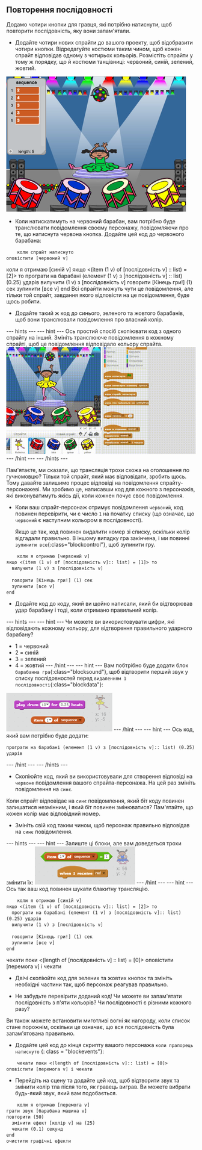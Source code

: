 ## Повторення послідовності

Додамо чотири кнопки для гравця, які потрібно натиснути, щоб повторити послідовність, яку вони запам'ятали.

+ Додайте чотири нових спрайти до вашого проекту, щоб відобразити чотири кнопки. Відредагуйте костюми таким чином, щоб кожен спрайт відповідав одному з чотирьох кольорів. Розмістіть спрайти у тому ж порядку, що й костюми танцівниці: червоний, синій, зелений, жовтий.

![знімок екрану](images/colour-drums.png)

+ Коли натискатимуть на червоний барабан, вам потрібно буде транслювати повідомлення своєму персонажу, повідомляючи про те, що натиснута червона кнопка. Додайте цей код до червоного барабана:

```blocks
    коли спрайт натиснуто
оповістити [червоний v]
```

коли я отримаю [синій v] якщо <(item (1 v) of \[послідовність v] :: list) = [2]> то програти на барабані (елемент (1 v) з [послідовність v] :: list) (0.25) ударів вилучити (1 v) з [послідовність v] говорити [Кінець гри!\] (1) сек зупинити [все v] end Всі спрайти можуть чути це повідомлення, але тільки той спрайт, завдання якого відповісти на це повідомлення, буде щось робити.

+ Додайте такий ж код до синього, зеленого та жовтого барабанів, щоб вони транслювали повідомлення про власний колір.

\--- hints \--- \--- hint \--- Ось простий спосіб скопіювати код з одного спрайту на інший. Змініть транслююче повідомлення в кожному спрайті, щоб це повідомлення відповідало кольору спрайта. ![Duplicate the code](images/broadcast-duplicate.gif) \--- /hint \--- \--- /hints \---

Пам'ятаєте, ми сказали, що трансляція трохи схожа на оголошення по гучномовцю? Тільки той спрайт, який має відповідати, зробить щось. Тому давайте залишимо процес відповіді на повідомлення спрайту-персонажеві. Ми зробимо це, написавши код для кожного з персонажів, які виконуватимуть якісь дії, коли кожнен почує своє повідомлення.

+ Коли ваш спрайт-персонаж отримує повідомлення `червоний`, код повинен перевірити, чи є число `1` на початку списку (що означає, що `червоний` є наступним кольором в послідовності).
    
    Якщо це так, код повинен видалити номер зі списку, оскільки колір відгадали правильно. В іншому випадку гра закінчена, і ми повинні `зупинити все`{:class="blockcontrol"}, щоб зупинити гру.

```blocks
    коли я отримаю [червоний v]
якщо <(item (1 v) of [послідовність v]:: list) = [1]> то 
  вилучити (1 v) з [послідовність v]

  говорити [Кінець гри!] (1) сек
  зупинити [все v]
end
```

+ Додайте код до коду, який ви щойно написали, який би відтворював удар барабану і тоді, коли отримано правильний колір.

\--- hints \--- \--- hint \--- Чи можете ви використовувати цифри, які відповідають кожному кольору, для відтворення правильного ударного барабану?

+ 1 = червоний
+ 2 = синій
+ 3 = зелений
+ 4 = жовтий \--- /hint \--- \--- hint \--- Вам побтрібно буде додати блок `барабанна гра`{:class="blocksound"}, щоб відтворити перший звук у списку послідовностей перед `видаленням 1 послідовності`{:class="blockdata"}:

![Грати на барабані](images/hint-play-drum.png) \--- /hint \--- \--- hint \--- Ось код, який вам потрібно буде додати:

```blocks
програти на барабані (елемент (1 v) з [послідовність v]:: list) (0.25) ударів
```

\--- /hint \--- \--- /hints \---

+ Скопіюйте код, який ви використовували для створення відповіді на `червоне` повідомлення вашого спрайта-персонажа. На цей раз змініть повідомлення на `синє`.

Коли спрайт відповідає на ` синє ` повідомлення, який біт коду повинен залишатися незмінним, і який біт повинен змінюватися? Пам'ятайте, що кожен колір має відповідний номер.

+ Змініть свій код таким чином, щоб персонаж правильно відповідав на ` синє ` повідомлення.

\--- hints \--- \--- hint \--- Залиште ці блоки, але вам доведеться трохи змінити їх: ![Change these blocks](images/hint-change-blocks.png) \--- /hint \--- \--- hint \--- Ось так ваш код повинен шукати блакитну трансляцію.

```blocks
    коли я отримаю [синій v]
якщо <(item (1 v) of [послідовність v]:: list) = [2]> то 
  програти на барабані (елемент (1 v) з [послідовність v]:: list) (0.25) ударів
  вилучити (1 v) з [послідовність v]

  говорити [Кінець гри!] (1) сек
  зупинити [все v]
end
```

чекати поки <(length of [послідовність v] :: list) = [0]> оповістити [перемога v] і чекати

+ Двічі скопіюйте код для зелених та жовтих кнопок та змініть необхідні частини так, щоб персонаж реагував правильно.

+ Не забудьте перевірити доданий код! Чи можете ви запам'ятати послідовність з п'яти кольорів? Чи послідовності є різними кожного разу?

Ви також можете встановити миготливі вогні як нагороду, коли список стане порожнім, оскільки це означає, що вся послідовність була запам'ятована правильно.

+ Додайте цей код до кінця скрипту вашого персонажа `коли прапорець натиснуто` {: class = "blockevents"}:

```blocks
    чекати поки <(length of [послідовність v]:: list) = [0]>
оповістити [перемога v] і чекати
```

+ Перейдіть на сцену та додайте цей код, щоб відтворити звук та змінити колір тла після того, як гравець виграв. Ви можете вибрати будь-який звук, який вам подобається.

```blocks
    коли я отримаю [перемога v]
грати звук [барабана машина v]
повторити (50) 
  змінити ефект [колір v] на (25)
  чекати (0.1) секунд
end
очистити графічні ефекти
```